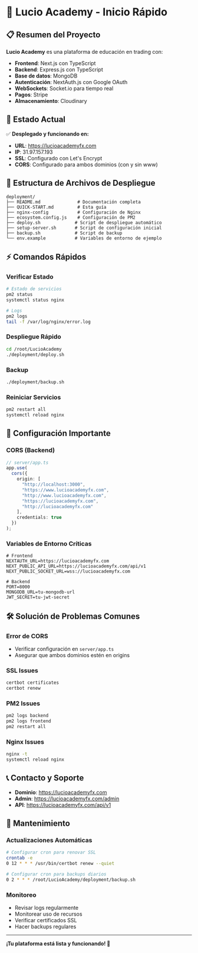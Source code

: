 # 🚀 Lucio Academy - Inicio Rápido

## 📋 Resumen del Proyecto

**Lucio Academy** es una plataforma de educación en trading con:
- **Frontend**: Next.js con TypeScript
- **Backend**: Express.js con TypeScript
- **Base de datos**: MongoDB
- **Autenticación**: NextAuth.js con Google OAuth
- **WebSockets**: Socket.io para tiempo real
- **Pagos**: Stripe
- **Almacenamiento**: Cloudinary

## 🎯 Estado Actual

✅ **Desplegado y funcionando en:**
- **URL**: https://lucioacademyfx.com
- **IP**: 31.97.157.193
- **SSL**: Configurado con Let's Encrypt
- **CORS**: Configurado para ambos dominios (con y sin www)

## 📁 Estructura de Archivos de Despliegue

```
deployment/
├── README.md              # Documentación completa
├── QUICK-START.md         # Esta guía
├── nginx-config           # Configuración de Nginx
├── ecosystem.config.js    # Configuración de PM2
├── deploy.sh             # Script de despliegue automático
├── setup-server.sh       # Script de configuración inicial
├── backup.sh             # Script de backup
└── env.example           # Variables de entorno de ejemplo
```

## ⚡ Comandos Rápidos

### Verificar Estado
```bash
# Estado de servicios
pm2 status
systemctl status nginx

# Logs
pm2 logs
tail -f /var/log/nginx/error.log
```

### Despliegue Rápido
```bash
cd /root/LucioAcademy
./deployment/deploy.sh
```

### Backup
```bash
./deployment/backup.sh
```

### Reiniciar Servicios
```bash
pm2 restart all
systemctl reload nginx
```

## 🔧 Configuración Importante

### CORS (Backend)
```typescript
// server/app.ts
app.use(
  cors({
    origin: [
      "http://localhost:3000",
      "https://www.lucioacademyfx.com",
      "http://www.lucioacademyfx.com", 
      "https://lucioacademyfx.com",
      "http://lucioacademyfx.com"
    ],
    credentials: true
  })
);
```

### Variables de Entorno Críticas
```env
# Frontend
NEXTAUTH_URL=https://lucioacademyfx.com
NEXT_PUBLIC_API_URL=https://lucioacademyfx.com/api/v1
NEXT_PUBLIC_SOCKET_URL=wss://lucioacademyfx.com

# Backend
PORT=8000
MONGODB_URL=tu-mongodb-url
JWT_SECRET=tu-jwt-secret
```

## 🛠️ Solución de Problemas Comunes

### Error de CORS
- Verificar configuración en `server/app.ts`
- Asegurar que ambos dominios estén en origins

### SSL Issues
```bash
certbot certificates
certbot renew
```

### PM2 Issues
```bash
pm2 logs backend
pm2 logs frontend
pm2 restart all
```

### Nginx Issues
```bash
nginx -t
systemctl reload nginx
```

## 📞 Contacto y Soporte

- **Dominio**: https://lucioacademyfx.com
- **Admin**: https://lucioacademyfx.com/admin
- **API**: https://lucioacademyfx.com/api/v1

## 🔄 Mantenimiento

### Actualizaciones Automáticas
```bash
# Configurar cron para renovar SSL
crontab -e
0 12 * * * /usr/bin/certbot renew --quiet

# Configurar cron para backups diarios
0 2 * * * /root/LucioAcademy/deployment/backup.sh
```

### Monitoreo
- Revisar logs regularmente
- Monitorear uso de recursos
- Verificar certificados SSL
- Hacer backups regulares

---

**¡Tu plataforma está lista y funcionando! 🎉** 